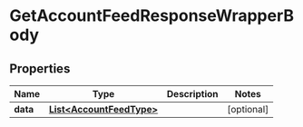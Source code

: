 

# GetAccountFeedResponseWrapperBody


## Properties

Name | Type | Description | Notes
------------ | ------------- | ------------- | -------------
**data** | [**List&lt;AccountFeedType&gt;**](AccountFeedType.md) |  |  [optional]




